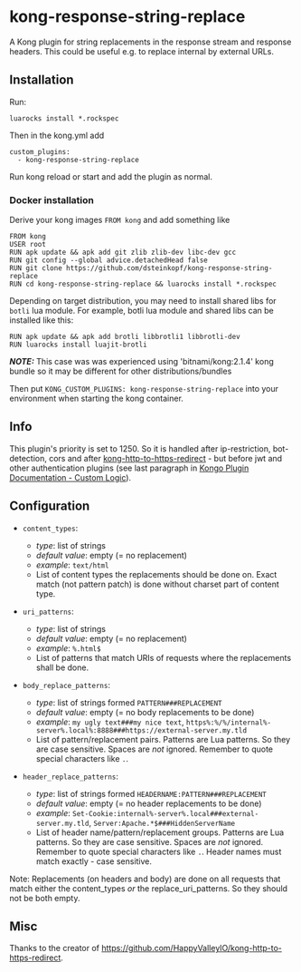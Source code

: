 # kong-response-string-replace

A Kong plugin for string replacements in the response stream and response headers.
This could be useful e.g. to replace internal by external URLs.

## Installation

Run:
```
luarocks install *.rockspec
```

Then in the kong.yml add 

```
custom_plugins:
  - kong-response-string-replace
```

Run kong reload or start and add the plugin as normal.

### Docker installation

Derive your kong images `FROM kong` and add something like
```
FROM kong
USER root
RUN apk update && apk add git zlib zlib-dev libc-dev gcc
RUN git config --global advice.detachedHead false
RUN git clone https://github.com/dsteinkopf/kong-response-string-replace
RUN cd kong-response-string-replace && luarocks install *.rockspec
```

Depending on target distribution, you may need to install shared libs for `botli` lua module. For example, botli lua module and shared libs can be installed like this:
```
RUN apk update && apk add brotli libbrotli1 libbrotli-dev
RUN luarocks install luajit-brotli
```
**_NOTE:_** This case was was experienced using 'bitnami/kong:2.1.4' kong bundle so it may be different for other distributions/bundles 

Then put `KONG_CUSTOM_PLUGINS: kong-response-string-replace` into your environment when starting the kong container.

## Info

This plugin's priority is set to 1250.
So it is handled after ip-restriction, bot-detection, cors and after [kong-http-to-https-redirect](https://github.com/dsteinkopf/kong-http-to-https-redirect/) - but before jwt and other authentication plugins
(see last paragraph in [Kongo Plugin Documentation - Custom Logic](https://docs.konghq.com/0.14.x/plugin-development/custom-logic/)).



## Configuration

* `content_types`: 
    * _type_: list of strings
    * _default value_: empty (= no replacement)
    * _example_: `text/html`
    * List of content types the replacements should be done on. 
        Exact match (not pattern patch) is done without charset part of content type.
        
* `uri_patterns`: 
    * _type_: list of strings
    * _default value_: empty (= no replacement)
    * _example_: `%.html$`
    * List of patterns that match URIs of requests where the replacements shall be done.
     
* `body_replace_patterns`:
    * _type_: list of strings formed `PATTERN###REPLACEMENT`
    * _default value_: empty (= no body replacements to be done)
    * _example_: `my ugly text###my nice text`, `https%:%/%/internal%-server%.local%:8888###https://external-server.my.tld`
    * List of pattern/replacement pairs. 
        Patterns are Lua patterns. 
        So they are case sensitive. 
        Spaces are _not_ ignored. 
        Remember to quote special characters like `.`.
* `header_replace_patterns`:
    * _type_: list of strings formed `HEADERNAME:PATTERN###REPLACEMENT`
    * _default value_: empty (= no header replacements to be done)
    * _example_: `Set-Cookie:internal%-server%.local###external-server.my.tld`, `Server:Apache.*$###HiddenServerName`
    * List of header name/pattern/replacement groups. 
        Patterns are Lua patterns. 
        So they are case sensitive.
        Spaces are _not_ ignored. 
        Remember to quote special characters like `.`.
        Header names must match exactly - case sensitive.

Note: Replacements (on headers and body) are done on all requests
that match either the content_types _or_ the replace_uri_patterns.
So they should not be both empty. 

## Misc

Thanks to the creator of https://github.com/HappyValleyIO/kong-http-to-https-redirect.
